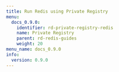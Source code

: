 ```yaml
---
title: Run Redis using Private Registry
menu:
  docs_0.9.0:
    identifier: rd-private-registry-redis
    name: Private Registry
    parent: rd-redis-guides
    weight: 20
menu_name: docs_0.9.0
info:
  version: 0.9.0
---
```


